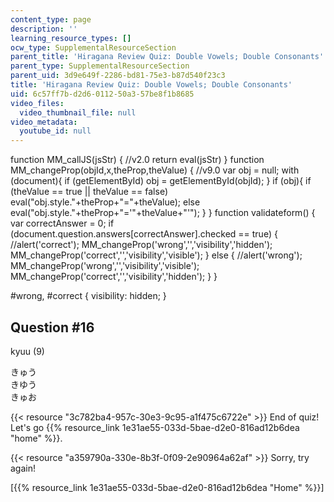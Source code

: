 ```yaml
---
content_type: page
description: ''
learning_resource_types: []
ocw_type: SupplementalResourceSection
parent_title: 'Hiragana Review Quiz: Double Vowels; Double Consonants'
parent_type: SupplementalResourceSection
parent_uid: 3d9e649f-2286-bd81-75e3-b87d540f23c3
title: 'Hiragana Review Quiz: Double Vowels; Double Consonants'
uid: 6c57ff7b-d2d6-0112-50a3-57be8f1b8685
video_files:
  video_thumbnail_file: null
video_metadata:
  youtube_id: null
---
```


function MM\_callJS(jsStr) { //v2.0 return eval(jsStr) } function MM\_changeProp(objId,x,theProp,theValue) { //v9.0 var obj = null; with (document){ if (getElementById) obj = getElementById(objId); } if (obj){ if (theValue == true || theValue == false) eval("obj.style."+theProp+"="+theValue); else eval("obj.style."+theProp+"='"+theValue+"'"); } } function validateform() { var correctAnswer = 0; if (document.question.answers\[correctAnswer\].checked == true) { //alert('correct'); MM\_changeProp('wrong','','visibility','hidden'); MM\_changeProp('correct','','visibility','visible'); } else { //alert('wrong'); MM\_changeProp('wrong','','visibility','visible'); MM\_changeProp('correct','','visibility','hidden'); } }

#wrong, #correct { visibility: hidden; }

Question #16
------------

kyuu (9)

 きゅう  
 きゆう  
 きゅお

{{< resource "3c782ba4-957c-30e3-9c95-a1f475c6722e" >}} End of quiz! Let's go {{% resource_link 1e31ae55-033d-5bae-d2e0-816ad12b6dea "home" %}}.

{{< resource "a359790a-330e-8b3f-0f09-2e90964a62af" >}} Sorry, try again!

  
\[{{% resource_link 1e31ae55-033d-5bae-d2e0-816ad12b6dea "Home" %}}\]